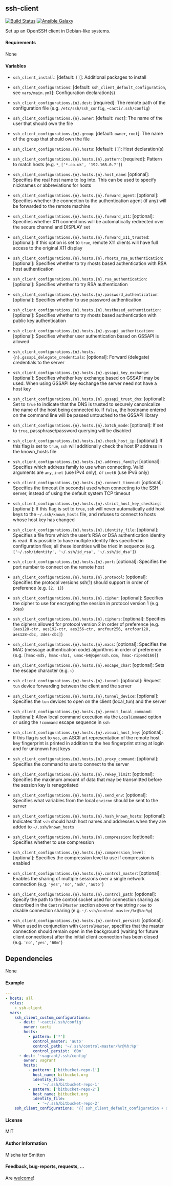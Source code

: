 ## ssh-client

[![Build Status](https://travis-ci.org/Oefenweb/ansible-ssh-client.svg?branch=master)](https://travis-ci.org/Oefenweb/ansible-ssh-client) [![Ansible Galaxy](http://img.shields.io/badge/ansible--galaxy-ssh--client-blue.svg)](https://galaxy.ansible.com/list#/roles/4192)

Set up an OpenSSH client in Debian-like systems.

#### Requirements

None

#### Variables

* `ssh_client_install`: [default: `[]`]: Additional packages to install

* `ssh_client_configurations`: [default: `ssh_client_default_configuration`, see `vars/main.yml`]: Configuration declaration(s)
* `ssh_client_configurations.{n}.dest`: [required]: The remote path of the configuration file (e.g. `/etc/ssh/ssh_config`, `~cacti/.ssh/config`)
* `ssh_client_configurations.{n}.owner`: [default: `root`]: The name of the user that should own the file
* `ssh_client_configurations.{n}.group`: [default: `owner`, `root`]: The name of the group that should own the file
* `ssh_client_configurations.{n}.hosts`: [default: `[]`]: Host declaration(s)
* `ssh_client_configurations.{n}.hosts.{n}.pattern`: [required]: Pattern to match hosts (e.g. `*`, `['*.co.uk', '192.168.0.?']`)
* `ssh_client_configurations.{n}.hosts.{n}.host_name`: [optional]: Specifies the real host name to log into. This can be used to specify nicknames or abbreviations for hosts
* `ssh_client_configurations.{n}.hosts.{n}.forward_agent`: [optional]: Specifies whether the connection to the authentication agent (if any) will be forwarded to the remote machine
* `ssh_client_configurations.{n}.hosts.{n}.forward_x11`: [optional]: Specifies whether X11 connections will be automatically redirected over the secure channel and DISPLAY set
* `ssh_client_configurations.{n}.hosts.{n}.forward_x11_trusted`: [optional]: If this option is set to `true`, remote X11 clients will have full access to the original X11 display
* `ssh_client_configurations.{n}.hosts.{n}.rhosts_rsa_authentication`: [optional]: Specifies whether to try rhosts based authentication with RSA host authentication
* `ssh_client_configurations.{n}.hosts.{n}.rsa_authentication`: [optional]: Specifies whether to try RSA authentication
* `ssh_client_configurations.{n}.hosts.{n}.password_authentication`: [optional]: Specifies whether to use password authentication
* `ssh_client_configurations.{n}.hosts.{n}.hostbased_authentication`: [optional]: Specifies whether to try rhosts based authentication with public key authentication
* `ssh_client_configurations.{n}.hosts.{n}.gssapi_authentication`: [optional]: Specifies whether user authentication based on GSSAPI is allowed
* `ssh_client_configurations.{n}.hosts.{n}.gssapi_delegate_credentials`: [optional]: Forward (delegate) credentials to the server
* `ssh_client_configurations.{n}.hosts.{n}.gssapi_key_exchange`: [optional]: Specifies whether key exchange based on GSSAPI may be used. When using GSSAPI key exchange the server need not have a host key
* `ssh_client_configurations.{n}.hosts.{n}.gssapi_trust_dns`: [optional]: Set to `true` to indicate that the DNS is trusted to securely canonicalize the name of the host being connected to. If `false`, the hostname entered on the command line will be passed untouched to the GSSAPI library
* `ssh_client_configurations.{n}.hosts.{n}.batch_mode`: [optional]: If set to `true`, passphrase/password querying will be disabled
* `ssh_client_configurations.{n}.hosts.{n}.check_host_ip`: [optional]: If this flag is set to `true`, `ssh` will additionally check the host IP address in the known_hosts file
* `ssh_client_configurations.{n}.hosts.{n}.address_family`: [optional]: Specifies which address family to use when connecting. Valid arguments are `any`, `inet` (use IPv4 only), or `inet6` (use IPv6 only)
* `ssh_client_configurations.{n}.hosts.{n}.connect_timeout`: [optional]: Specifies the timeout (in seconds) used when connecting to the SSH server, instead of using the default system TCP timeout
* `ssh_client_configurations.{n}.hosts.{n}.strict_host_key_checking`: [optional]: If this flag is set to `true`, `ssh` will never automatically add host keys to the `~/.ssh/known_hosts` file, and refuses to connect to hosts whose host key has changed
* `ssh_client_configurations.{n}.hosts.{n}.identity_file`: [optional]: Specifies a file from which the user’s RSA or DSA authentication identity is read. It is possible to have multiple identity files specified in configuration files; all these identities will be tried in sequence (e.g. `['~/.ssh/identity', '~/.ssh/id_rsa', '~/.ssh/id_dsa']`)
* `ssh_client_configurations.{n}.hosts.{n}.port`: [optional]: Specifies the port number to connect on the remote host
* `ssh_client_configurations.{n}.hosts.{n}.protocol`: [optional]: Specifies the protocol versions ssh(1) should support in order of preference (e.g. `[2, 1]`)
* `ssh_client_configurations.{n}.hosts.{n}.cipher`: [optional]: Specifies the cipher to use for encrypting the session in protocol version 1 (e.g. `3des`)
* `ssh_client_configurations.{n}.hosts.{n}.ciphers`: [optional]: Specifies the ciphers allowed for protocol version 2 in order of preference (e.g. `[aes128-ctr, aes192-ctr, aes256-ctr, arcfour256, arcfour128, aes128-cbc, 3des-cbc]`)
* `ssh_client_configurations.{n}.hosts.{n}.macs`: [optional]: Specifies the MAC (message authentication code) algorithms in order of preference (e.g. `[hmac-md5, hmac-sha1, umac-64@openssh.com, hmac-ripemd160]`)
* `ssh_client_configurations.{n}.hosts.{n}.escape_char`: [optional]: Sets the escape character (e.g. `~`)
* `ssh_client_configurations.{n}.hosts.{n}.tunnel`: [optional]: Request `tun` device forwarding between the client and the server
* `ssh_client_configurations.{n}.hosts.{n}.tunnel_device`: [optional]: Specifies the `tun` devices to open on the client (local_tun) and the server
* `ssh_client_configurations.{n}.hosts.{n}.permit_local_command`: [optional]: Allow local command execution via the `LocalCommand` option or using the `!command` escape sequence in `ssh`
* `ssh_client_configurations.{n}.hosts.{n}.visual_host_key`: [optional]: If this flag is set to `yes`, an ASCII art representation of the remote host key fingerprint is printed in addition to the hex fingerprint string at login and for unknown host keys
* `ssh_client_configurations.{n}.hosts.{n}.proxy_command`: [optional]: Specifies the command to use to connect to the server
* `ssh_client_configurations.{n}.hosts.{n}.rekey_limit`: [optional]: Specifies the maximum amount of data that may be transmitted before the session key is renegotiated
* `ssh_client_configurations.{n}.hosts.{n}.send_env`: [optional]: Specifies what variables from the local `environ` should be sent to the server
* `ssh_client_configurations.{n}.hosts.{n}.hash_known_hosts`: [optional]: Indicates that `ssh` should hash host names and addresses when they are added to `~/.ssh/known_hosts`
* `ssh_client_configurations.{n}.hosts.{n}.compression`: [optional]: Specifies whether to use compression
* `ssh_client_configurations.{n}.hosts.{n}.compression_level`: [optional]: Specifies the compression level to use if compression is enabled
* `ssh_client_configurations.{n}.hosts.{n}.control_master`: [optional]: Enables the sharing of multiple sessions over a single network connection (e.g. `'yes'`, `'no'`, `'ask'`, `'auto'`)
* `ssh_client_configurations.{n}.hosts.{n}.control_path`: [optional]: Specify the path to the control socket used for connection sharing as described in the `ControlMaster` section above or the string `none` to disable connection sharing (e.g. `~/.ssh/control-master/%r@%h:%p`)
* `ssh_client_configurations.{n}.hosts.{n}.control_persist`: [optional]: When used in conjunction with `ControlMaster`, specifies that the master connection should remain open in the background (waiting for future client connections) after the initial client connection has been closed (e.g. `'no'`, `'yes'`, `'60m'`)

## Dependencies

None

#### Example

```yaml
---
- hosts: all
  roles:
    - ssh-client
  vars:
    ssh_client_custom_configurations:
      - dest: '~cacti/.ssh/config'
        owner: cacti
        hosts:
          - pattern: ['*']
            control_master: 'auto'
            control_path: '~/.ssh/control-master/%r@%h:%p'
            control_persist: '60m'
      - dest: '~vagrant/.ssh/config'
        owner: vagrant
        hosts:
          - pattern: ['bitbucket-repo-1']
            host_name: bitbucket.org
            identity_file:
              - '~/.ssh/bitbucket-repo-1'
          - pattern: ['bitbucket-repo-2']
            host_name: bitbucket.org
            identity_file:
              - '~/.ssh/bitbucket-repo-2'
    ssh_client_configurations: "{{ ssh_client_default_configuration + ssh_client_custom_configurations }}"
```

#### License

MIT

#### Author Information

Mischa ter Smitten

#### Feedback, bug-reports, requests, ...

Are [welcome](https://github.com/Oefenweb/ansible-ssh-client/issues)!
